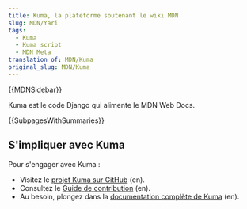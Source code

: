 ```yaml
---
title: Kuma, la plateforme soutenant le wiki MDN
slug: MDN/Yari
tags:
  - Kuma
  - Kuma script
  - MDN Meta
translation_of: MDN/Kuma
original_slug: MDN/Kuma
---
```


{{MDNSidebar}}

Kuma est le code Django qui alimente le MDN Web Docs.

{{SubpagesWithSummaries}}

## S'impliquer avec Kuma

Pour s'engager avec Kuma :

- Visitez le [projet Kuma sur GitHub](https://github.com/mdn/kuma) (en).
- Consultez le [Guide de contribution](https://github.com/mdn/kuma/blob/master/CONTRIBUTING.md) (en).
- Au besoin, plongez dans la [documentation complète de Kuma](http://kuma.readthedocs.org/en/latest/) (en).
